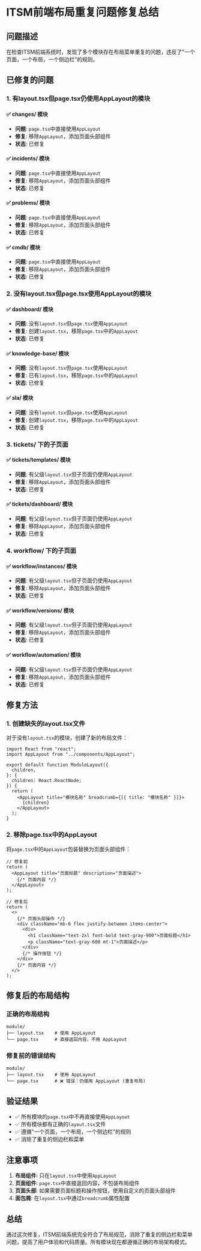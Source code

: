 # ITSM前端布局重复问题修复总结

## 问题描述

在检查ITSM前端系统时，发现了多个模块存在布局菜单重复的问题，违反了"一个页面，一个布局，一个侧边栏"的规则。

## 已修复的问题

### 1. 有layout.tsx但page.tsx仍使用AppLayout的模块

#### ✅ changes/ 模块

- **问题**: `page.tsx`中直接使用`AppLayout`
- **修复**: 移除`AppLayout`，添加页面头部组件
- **状态**: 已修复

#### ✅ incidents/ 模块  

- **问题**: `page.tsx`中直接使用`AppLayout`
- **修复**: 移除`AppLayout`，添加页面头部组件
- **状态**: 已修复

#### ✅ problems/ 模块

- **问题**: `page.tsx`中直接使用`AppLayout`
- **修复**: 移除`AppLayout`，添加页面头部组件
- **状态**: 已修复

#### ✅ cmdb/ 模块

- **问题**: `page.tsx`中直接使用`AppLayout`
- **修复**: 移除`AppLayout`，添加页面头部组件
- **状态**: 已修复

### 2. 没有layout.tsx但page.tsx使用AppLayout的模块

#### ✅ dashboard/ 模块

- **问题**: 没有`layout.tsx`但`page.tsx`使用`AppLayout`
- **修复**: 创建`layout.tsx`，移除`page.tsx`中的`AppLayout`
- **状态**: 已修复

#### ✅ knowledge-base/ 模块

- **问题**: 没有`layout.tsx`但`page.tsx`使用`AppLayout`
- **修复**: 已有`layout.tsx`，移除`page.tsx`中的`AppLayout`
- **状态**: 已修复

#### ✅ sla/ 模块

- **问题**: 没有`layout.tsx`但`page.tsx`使用`AppLayout`
- **修复**: 创建`layout.tsx`，移除`page.tsx`中的`AppLayout`
- **状态**: 已修复

### 3. tickets/ 下的子页面

#### ✅ tickets/templates/ 模块

- **问题**: 有父级`layout.tsx`但子页面仍使用`AppLayout`
- **修复**: 移除`AppLayout`，添加页面头部组件
- **状态**: 已修复

#### ✅ tickets/dashboard/ 模块

- **问题**: 有父级`layout.tsx`但子页面仍使用`AppLayout`
- **修复**: 移除`AppLayout`，添加页面头部组件
- **状态**: 已修复

### 4. workflow/ 下的子页面

#### ✅ workflow/instances/ 模块

- **问题**: 有父级`layout.tsx`但子页面仍使用`AppLayout`
- **修复**: 移除`AppLayout`，添加页面头部组件
- **状态**: 已修复

#### ✅ workflow/versions/ 模块

- **问题**: 有父级`layout.tsx`但子页面仍使用`AppLayout`
- **修复**: 移除`AppLayout`，添加页面头部组件
- **状态**: 已修复

#### ✅ workflow/automation/ 模块

- **问题**: 有父级`layout.tsx`但子页面仍使用`AppLayout`
- **修复**: 移除`AppLayout`，添加页面头部组件
- **状态**: 已修复

## 修复方法

### 1. 创建缺失的layout.tsx文件

对于没有`layout.tsx`的模块，创建了新的布局文件：

```tsx
import React from "react";
import AppLayout from "../components/AppLayout";

export default function ModuleLayout({
  children,
}: {
  children: React.ReactNode;
}) {
  return (
    <AppLayout title="模块名称" breadcrumb={[{ title: "模块名称" }]}>
      {children}
    </AppLayout>
  );
}
```

### 2. 移除page.tsx中的AppLayout

将`page.tsx`中的`AppLayout`包装替换为页面头部组件：

```tsx
// 修复前
return (
  <AppLayout title="页面标题" description="页面描述">
    {/* 页面内容 */}
  </AppLayout>
);

// 修复后
return (
  <>
    {/* 页面头部操作 */}
    <div className="mb-6 flex justify-between items-center">
      <div>
        <h1 className="text-2xl font-bold text-gray-900">页面标题</h1>
        <p className="text-gray-600 mt-1">页面描述</p>
      </div>
      {/* 操作按钮 */}
    </div>
    {/* 页面内容 */}
  </>
);
```

## 修复后的布局结构

### 正确的布局结构

```
module/
├── layout.tsx    # 使用 AppLayout
└── page.tsx      # 直接返回内容，不用 AppLayout
```

### 修复前的错误结构

```
module/
├── layout.tsx    # 使用 AppLayout
└── page.tsx      # ❌ 错误：仍使用 AppLayout (重复布局)
```

## 验证结果

- ✅ 所有模块的`page.tsx`中不再直接使用`AppLayout`
- ✅ 所有模块都有正确的`layout.tsx`文件
- ✅ 遵循"一个页面，一个布局，一个侧边栏"的规则
- ✅ 消除了重复的侧边栏和菜单

## 注意事项

1. **布局组件**: 只在`layout.tsx`中使用`AppLayout`
2. **页面组件**: `page.tsx`中直接返回内容，不包装布局组件
3. **页面头部**: 如果需要页面标题和操作按钮，使用自定义的页面头部组件
4. **面包屑**: 在`layout.tsx`中通过`breadcrumb`属性配置

## 总结

通过这次修复，ITSM前端系统完全符合了布局规范，消除了重复的侧边栏和菜单问题，提高了用户体验和代码质量。所有模块现在都遵循正确的布局架构模式。
